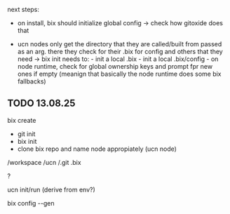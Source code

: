 next steps:
- on install, bix should initialize global config
    -> check how gitoxide does that

- ucn nodes only get the directory that they are called/built from passed as an arg. there they check for their .bix for config and others that they need
    -> bix init needs to:
        - init a local .bix
        - init a local .bix/config
        - on node runtime, check for global ownership keys and prompt fpr new ones if empty (meanign that basically the node runtime does some bix fallbacks)

## TODO 13.08.25

bix create <id>
- git init
- bix init
- clone bix repo and name node appropiately (ucn node)

/workspace
    /ucn
        /.git
    .bix
    
?

ucn init/run
(derive from env?)

bix config --gen





